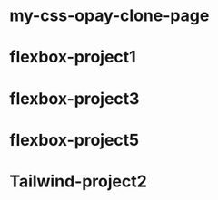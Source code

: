 # my-css-opay-clone-page
# flexbox-project1
# flexbox-project3
# flexbox-project5
# Tailwind-project2

